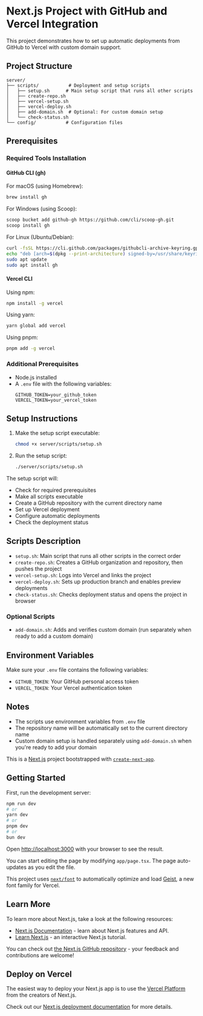 # Next.js Project with GitHub and Vercel Integration

This project demonstrates how to set up automatic deployments from GitHub to Vercel with custom domain support.

## Project Structure

```
server/
├── scripts/           # Deployment and setup scripts
│   ├── setup.sh      # Main setup script that runs all other scripts
│   ├── create-repo.sh
│   ├── vercel-setup.sh
│   ├── vercel-deploy.sh
│   ├── add-domain.sh  # Optional: For custom domain setup
│   └── check-status.sh
└── config/           # Configuration files
```

## Prerequisites

### Required Tools Installation

#### GitHub CLI (gh)

For macOS (using Homebrew):
```bash
brew install gh
```

For Windows (using Scoop):
```bash
scoop bucket add github-gh https://github.com/cli/scoop-gh.git
scoop install gh
```

For Linux (Ubuntu/Debian):
```bash
curl -fsSL https://cli.github.com/packages/githubcli-archive-keyring.gpg | sudo dd of=/usr/share/keyrings/githubcli-archive-keyring.gpg
echo "deb [arch=$(dpkg --print-architecture) signed-by=/usr/share/keyrings/githubcli-archive-keyring.gpg] https://cli.github.com/packages stable main" | sudo tee /etc/apt/sources.list.d/github-cli.list > /dev/null
sudo apt update
sudo apt install gh
```

#### Vercel CLI

Using npm:
```bash
npm install -g vercel
```

Using yarn:
```bash
yarn global add vercel
```

Using pnpm:
```bash
pnpm add -g vercel
```

### Additional Prerequisites

- Node.js installed
- A `.env` file with the following variables:
  ```
  GITHUB_TOKEN=your_github_token
  VERCEL_TOKEN=your_vercel_token
  ```

## Setup Instructions

1. Make the setup script executable:
   ```bash
   chmod +x server/scripts/setup.sh
   ```

2. Run the setup script:
   ```bash
   ./server/scripts/setup.sh
   ```

The setup script will:
- Check for required prerequisites
- Make all scripts executable
- Create a GitHub repository with the current directory name
- Set up Vercel deployment
- Configure automatic deployments
- Check the deployment status

## Scripts Description

- `setup.sh`: Main script that runs all other scripts in the correct order
- `create-repo.sh`: Creates a GitHub organization and repository, then pushes the project
- `vercel-setup.sh`: Logs into Vercel and links the project
- `vercel-deploy.sh`: Sets up production branch and enables preview deployments
- `check-status.sh`: Checks deployment status and opens the project in browser

### Optional Scripts

- `add-domain.sh`: Adds and verifies custom domain (run separately when ready to add a custom domain)

## Environment Variables

Make sure your `.env` file contains the following variables:
- `GITHUB_TOKEN`: Your GitHub personal access token
- `VERCEL_TOKEN`: Your Vercel authentication token

## Notes

- The scripts use environment variables from `.env` file
- The repository name will be automatically set to the current directory name
- Custom domain setup is handled separately using `add-domain.sh` when you're ready to add your domain

This is a [Next.js](https://nextjs.org) project bootstrapped with [`create-next-app`](https://nextjs.org/docs/app/api-reference/cli/create-next-app).

## Getting Started

First, run the development server:

```bash
npm run dev
# or
yarn dev
# or
pnpm dev
# or
bun dev
```

Open [http://localhost:3000](http://localhost:3000) with your browser to see the result.

You can start editing the page by modifying `app/page.tsx`. The page auto-updates as you edit the file.

This project uses [`next/font`](https://nextjs.org/docs/app/building-your-application/optimizing/fonts) to automatically optimize and load [Geist](https://vercel.com/font), a new font family for Vercel.

## Learn More

To learn more about Next.js, take a look at the following resources:

- [Next.js Documentation](https://nextjs.org/docs) - learn about Next.js features and API.
- [Learn Next.js](https://nextjs.org/learn) - an interactive Next.js tutorial.

You can check out [the Next.js GitHub repository](https://github.com/vercel/next.js) - your feedback and contributions are welcome!

## Deploy on Vercel

The easiest way to deploy your Next.js app is to use the [Vercel Platform](https://vercel.com/new?utm_medium=default-template&filter=next.js&utm_source=create-next-app&utm_campaign=create-next-app-readme) from the creators of Next.js.

Check out our [Next.js deployment documentation](https://nextjs.org/docs/app/building-your-application/deploying) for more details.
